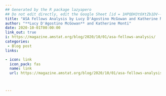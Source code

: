 ```yaml
---
## Generated by the R package lazyapero
## Do not edit directly, edit the Google Sheet [id = 1HPQDH3tOXtZb1DV--8wR9CKAzUz5aywWc2vM3OQ5SrU]
title: "ASA Fellows Analysis by Lucy D'Agostino McGowan and Katherine Monti"
author: "**Lucy D'Agostino McGowan** and Katherine Monti"
date: 2020-10-01T00:00:00
link_out: true
i: https://magazine.amstat.org/blog/2020/10/01/asa-fellows-analysis/
categories:
 - Blog post
links:

- icon: link
  icon_pack: fas
  name: link
  url: https://magazine.amstat.org/blog/2020/10/01/asa-fellows-analysis/



---
```




